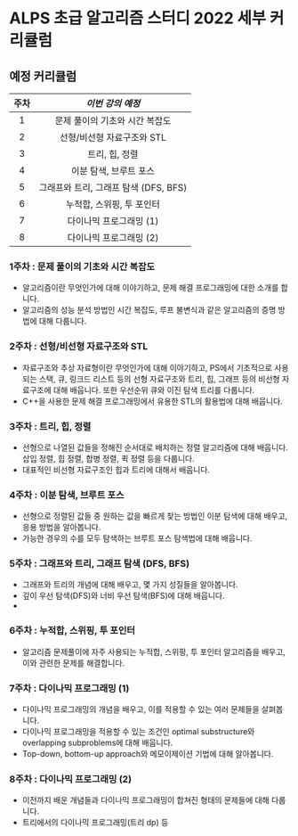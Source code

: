 # ALPS 초급 알고리즘 스터디 2022 세부 커리큘럼



## 예정 커리큘럼

| 주차 |             *이번 강의 예정*              |
| :--: | :---------------------------------------: |
|  1   |      문제 풀이의 기초와 시간 복잡도       |
|  2   |        선형/비선형 자료구조와 STL         |
|  3   |            트리, 힙, 정렬                 |
|  4   |          이분 탐색, 브루트 포스           |
|  5   |   그래프와 트리, 그래프 탐색 (DFS, BFS)   |
|  6   |        누적합, 스위핑, 투 포인터          |
|  7   |          다이나믹 프로그래밍 (1)          |
|  8   |          다이나믹 프로그래밍 (2)          |



### 1주차 : 문제 풀이의 기초와 시간 복잡도

* 알고리즘이란 무엇인가에 대해 이야기하고, 문제 해결 프로그래밍에 대한 소개를 합니다.
* 알고리즘의 성능 분석 방법인 시간 복잡도, 루프 불변식과 같은 알고리즘의 증명 방법에 대해 다룹니다.



### 2주차 : 선형/비선형 자료구조와 STL

* 자료구조와 추상 자료형이란 무엇인가에 대해 이야기하고, PS에서 기초적으로 사용되는 스택, 큐, 링크드 리스트 등의 선형 자료구조와 트리, 힙, 그래프 등의 비선형 자료구조에 대해 배웁니다. 또한 우선순위 큐와 이진 탐색 트리를 다룹니다.
* C++을 사용한 문제 해결 프로그래밍에서 유용한 STL의 활용법에 대해 배웁니다.



### 3주차 : 트리, 힙, 정렬

* 선형으로 나열된 값들을 정해진 순서대로 배치하는 정렬 알고리즘에 대해 배웁니다. 삽입 정렬, 힙 정렬, 합병 정렬, 퀵 정렬 등을 다룹니다.
* 대표적인 비선형 자료구조인 힙과 트리에 대해서 배웁니다.



### 4주차 : 이분 탐색, 브루트 포스

* 선형으로 정렬된 값들 중 원하는 값을 빠르게 찾는 방법인 이분 탐색에 대해 배우고, 응용 방법을 알아봅니다.
* 가능한 경우의 수를 모두 탐색하는 브루트 포스 탐색법에 대해 배웁니다.


### 5주차 : 그래프와 트리, 그래프 탐색 (DFS, BFS)

* 그래프와 트리의 개념에 대해 배우고, 몇 가지 성질들을 알아봅니다.
* 깊이 우선 탐색(DFS)와 너비 우선 탐색(BFS)에 대해 배웁니다.
* 

### 6주차 : 누적합, 스위핑, 투 포인터

* 알고리즘 문제풀이에 자주 사용되는 누적합, 스위핑, 투 포인터 알고리즘을 배우고, 이와 관련한 문제를 해결합니다.



### 7주차 : 다이나믹 프로그래밍 (1)

* 다이나믹 프로그래밍의 개념을 배우고, 이를 적용할 수 있는 여러 문제들을 살펴봅니다.
* 다이나믹 프로그래밍을 적용할 수 있는 조건인 optimal substructure와 overlapping subproblems에 대해 배웁니다.
* Top-down, bottom-up approach와 메모이제이션 기법에 대해 알아봅니다.



### 8주차 : 다이나믹 프로그래밍 (2)

* 이전까지 배운 개념들과 다이나믹 프로그래밍이 합쳐진 형태의 문제들에 대해 다룹니다.
* 트리에서의 다이나믹 프로그래밍(트리 dp) 등
